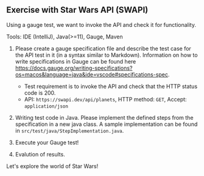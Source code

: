 
## Exercise with Star Wars API (SWAPI)
Using a gauge test, we want to invoke the API and check it for functionality. 

Tools: IDE (IntelliJ), Java(>=11), Gauge, Maven
1. Please create a gauge specification file and describe the test case for the API test in it (in a syntax similar to Markdown).
   Information on how to write specifications in Gauge can be found here https://docs.gauge.org/writing-specifications?os=macos&language=java&ide=vscode#specifications-spec.
   - Test requirement is to invoke the API and check that the HTTP status code is 200.
   - API: `https://swapi.dev/api/planets`, HTTP method: `GET`, Accept: `application/json`

   
2. Writing test code in Java. Please implement the defined steps from the specification in a new java class. 
A sample implementation can be found in `src/test/java/StepImplementation.java`.


3. Execute your Gauge test!


4. Evalution of results.

Let's explore the world of Star Wars!